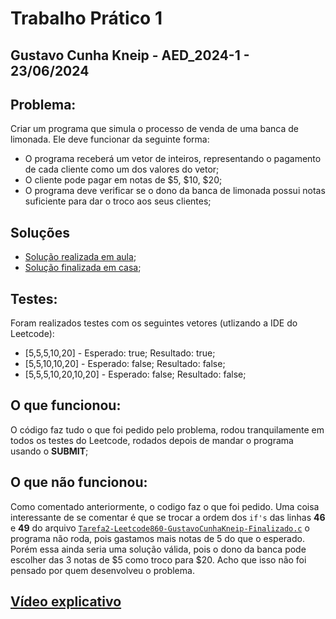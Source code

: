 # Trabalho Prático 1
## Gustavo Cunha Kneip - AED_2024-1 - 23/06/2024
## Problema:
Criar um programa que simula o processo de venda de uma banca de limonada. Ele deve funcionar da seguinte forma:
 - O programa receberá um vetor de inteiros, representando o pagamento de cada cliente como um dos valores do vetor;
 - O cliente pode pagar em notas de $5, $10, $20;
 - O programa deve verificar se o dono da banca de limonada possui notas suficiente para dar o troco aos seus clientes;
## Soluções
- [Solução realizada em aula](./CodigoEmAula/Tarefa2-Leetcode860-GustavoCunhaKneip.c);
- [Solução finalizada em casa](./CodigoFinalizado/Tarefa2-Leetcode860-GustavoCunhaKneip-Finalizado.c);
## Testes:
Foram realizados testes com os seguintes vetores (utlizando a IDE do Leetcode):
- [5,5,5,10,20] - Esperado: true; Resultado: true;
- [5,5,10,10,20] - Esperado: false; Resultado: false;
- [5,5,5,10,20,10,20] - Esperado: false; Resultado: false;
## O que funcionou:
O código faz tudo o que foi pedido pelo problema, rodou tranquilamente em todos os testes do Leetcode, rodados depois de mandar o programa usando o **SUBMIT**;
## O que não funcionou:
Como comentado anteriormente, o codigo faz o que foi pedido. Uma coisa interessante de se comentar é que se trocar a ordem dos `if's` das linhas **46** e **49** do arquivo 
[`Tarefa2-Leetcode860-GustavoCunhaKneip-Finalizado.c`](./CodigoFinalizado/Tarefa2-Leetcode860-GustavoCunhaKneip-Finalizado.c) o programa não roda, pois gastamos mais notas de 5
do que o esperado. Porém essa ainda seria uma solução válida, pois o dono da banca pode escolher das 3 notas de $5 como troco para $20. Acho que isso não foi pensado por quem desenvolveu o problema.
## [Vídeo explicativo](https://youtu.be/eDySrfGXwfk)


